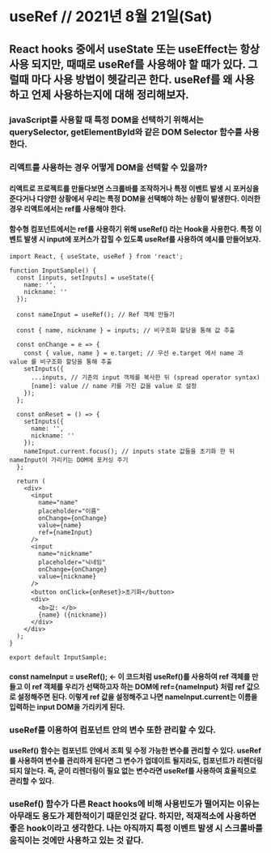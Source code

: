 # useRef // 2021년 8월 21일(Sat)

## React hooks 중에서 useState 또는 useEffect는 항상 사용 되지만, 때때로 useRef를 사용해야 할 때가 있다. 그럴때 마다 사용 방법이 헷갈리곤 한다. useRef를 왜 사용하고 언제 사용하는지에 대해 정리해보자.

### javaScript를 사용할 때 특정 DOM을 선택하기 위해서는 querySelector, getElementById와 같은 DOM Selector 함수를 사용한다.

### 리액트를 사용하는 경우 어떻게 DOM을 선택할 수 있을까?

#### 리액트로 프로젝트를 만들다보면 스크롤바를 조작하거나 특정 이벤트 발생 시 포커싱을 준다거나 다양한 상황에서 우리는 특정 DOM을 선택해야 하는 상황이 발생한다. 이러한 경우 리액트에서는 ref를 사용해야 한다.

#### 함수형 컴포넌트에서는 ref를 사용하기 위해 useRef() 라는 Hook을 사용한다. 특정 이벤트 발생 시 input에 포커스가 잡힐 수 있도록 useRef를 사용하여 예시를 만들어보자.

```
import React, { useState, useRef } from 'react';

function InputSample() {
  const [inputs, setInputs] = useState({
    name: '',
    nickname: ''
  });

  const nameInput = useRef(); // Ref 객체 만들기

  const { name, nickname } = inputs; // 비구조화 할당을 통해 값 추출

  const onChange = e => {
    const { value, name } = e.target; // 우선 e.target 에서 name 과 value 를 비구조화 할당을 통해 추출
    setInputs({
      ...inputs, // 기존의 input 객체를 복사한 뒤 (spread operator syntax)
      [name]: value // name 키를 가진 값을 value 로 설정
    });
  };

  const onReset = () => {
    setInputs({
      name: '',
      nickname: ''
    });
    nameInput.current.focus(); // inputs state 값들을 초기화 한 뒤 nameInput이 가리키는 DOM에 포커싱 주기
  };

  return (
    <div>
      <input
        name="name"
        placeholder="이름"
        onChange={onChange}
        value={name}
        ref={nameInput}
      />
      <input
        name="nickname"
        placeholder="닉네임"
        onChange={onChange}
        value={nickname}
      />
      <button onClick={onReset}>초기화</button>
      <div>
        <b>값: </b>
        {name} ({nickname})
      </div>
    </div>
  );
}

export default InputSample;
```

#### const nameInput = useRef(); <- 이 코드처럼 useRef()를 사용하여 ref 객체를 만들고 이 ref 객체를 우리가 선택하고자 하는 DOM에 ref={nameInput} 처럼 ref 값으로 설정해주면 된다. 이렇게 ref 값을 설정해주고 나면 nameInput.current는 이름을 입력하는 input DOM을 가리키게 된다.

### useRef를 이용하여 컴포넌트 안의 변수 또한 관리할 수 있다.

#### useRef() 함수는 컴포넌트 안에서 조회 및 수정 가능한 변수를 관리할 수 있다. useRef를 사용하여 변수를 관리하게 된다면 그 변수가 업데이트 될지라도, 컴포넌트가 리렌더링 되지 않는다. 즉, 굳이 리렌더링이 필요 없는 변수라면 useRef를 사용하여 효율적으로 관리할 수 있다.

### useRef() 함수가 다른 React hooks에 비해 사용빈도가 떨어지는 이유는 아무래도 용도가 제한적이기 때문인것 같다. 하지만, 적재적소에 사용하면 좋은 hook이라고 생각한다. 나는 아직까지 특정 이벤트 발생 시 스크롤바를 움직이는 것에만 사용하고 있는 것 같다.

